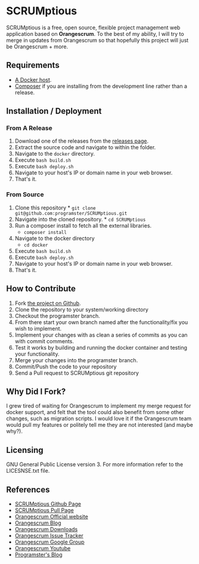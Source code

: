 # SCRUMptious
SCRUMptious is a free, open source, flexible project management web application based on
**Orangescrum**. To the best of my ability, I will try to merge in updates from Orangescrum so that hopefully this project will just be Orangescrum + more.


## Requirements
* [A Docker host]((https://www.digitalocean.com/features/one-click-apps/docker/)).
* [Composer](http://blog.programster.org/ubuntu-install-composer/) if you are installing from the development line rather than a release.
  

## Installation / Deployment

### From A Release
  1. Download one of the releases from the [releases page](https://github.com/programster/SCRUMptious/releases).
  2. Extract the source code and navigate to within the folder.
  3. Navigate to the `docker` directory.
  4. Execute `bash build.sh`
  5. Execute `bash deploy.sh`
  6. Navigate to your host's IP or domain name in your web browser.
  7. That's it.

### From Source
  1. Clone this repository
    * `git clone git@github.com:programster/SCRUMptious.git`
  2. Navigate into the cloned repository.
    * `cd SCRUMptious`
  3. Run a composer install to fetch all the external libraries.
     * `composer install`
  4. Navigate to the docker directory
     * `cd docker`
  5. Execute `bash build.sh`
  6. Execute `bash deploy.sh`
  7. Navigate to your host's IP or domain name in your web browser.
  8. That's it.


## How to Contribute
  1. Fork [the project on Github](https://github.com/programster/SCRUMptious).
  2. Clone the repository to your system/working directory
  3. Checkout the programster branch.
  4. From there start your own branch named after the functionality/fix you wish to implement.
  3. Implement your changes with as clean a series of commits as you can with commit comments.
  4. Test it works by building and running the docker container and testing your functionality.
  5. Merge your changes into the programster branch.
  5. Commit/Push the code to your repository
  6. Send a Pull request to SCRUMptious git repository


## Why Did I Fork?
I grew tired of waiting for Orangescrum to implement my merge request for docker support, and felt that the tool could also benefit from some other changes, such as migration scripts. I would love it if the Orangescrum team would pull my features or politely tell me they are not interested (and maybe why?).

## Licensing
GNU General Public License version 3. For more information refer to the LICESNSE.txt file.

## References
 * [SCRUMptious Github Page](https://github.com/programster/SCRUMptious)
 * [SCRUMptious Pull Page](https://github.com/programster/SCRUMptious/pulls)
 * [Orangescrum Official website](http://www.orangescrum.com)
 * [Orangescrum Blog](http://blog.orangescrum.com)
 * [Orangescrum Downloads](http://www.orangescrum.org/free-download)
 * [Orangescrum Issue Tracker](https://github.com/Orangescrum/orangescrum/issues)
 * [Orangescrum Google Group](https://groups.google.com/group/orangescrum-community-support)
 * [Orangescrum Youtube](https://www.youtube.com/watch?v=4qCaP0TZuxU)
 * [Programster's Blog](http://blog.programster.org)
